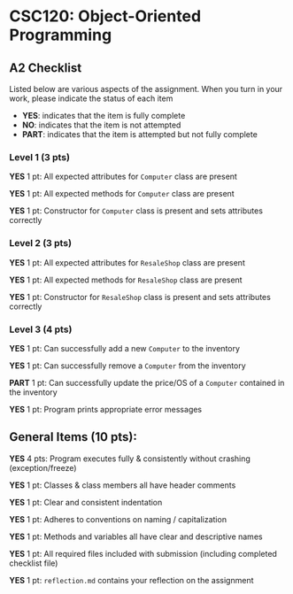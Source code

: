 # CSC120: Object-Oriented Programming
## A2 Checklist

Listed below are various aspects of the assignment.  When you turn in your work, please indicate the status of each item

- **YES**: indicates that the item is fully complete
- **NO**: indicates that the item is not attempted
- **PART**: indicates that the item is attempted but not fully complete

### Level 1 (3 pts)

__YES__ 1 pt: All expected attributes for `Computer` class are present

__YES__ 1 pt: All expected methods for `Computer` class are present

__YES__ 1 pt: Constructor for `Computer` class is present and sets attributes correctly

### Level 2 (3 pts)

__YES__ 1 pt: All expected attributes for `ResaleShop` class are present

__YES__ 1 pt: All expected methods for `ResaleShop` class are present

__YES__ 1 pt: Constructor for `ResaleShop` class is present and sets attributes correctly

### Level 3 (4 pts)

__YES__ 1 pt: Can successfully add a new `Computer` to the inventory

__YES__ 1 pt: Can successfully remove a `Computer` from the inventory

__PART__ 1 pt: Can successfully update the price/OS of a `Computer` contained in the inventory

__YES__ 1 pt: Program prints appropriate error messages

## General Items (10 pts):

__YES__ 4 pts: Program executes fully & consistently without crashing (exception/freeze)

__YES__ 1 pt: Classes & class members all have header comments

__YES__ 1 pt: Clear and consistent indentation

__YES__ 1 pt: Adheres to conventions on naming / capitalization

__YES__ 1 pt: Methods and variables all have clear and descriptive names

__YES__ 1 pt: All required files included with submission (including completed checklist file)

__YES__ 1 pt: `reflection.md` contains your reflection on the assignment
